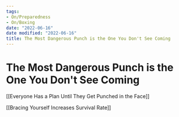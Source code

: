 ```yaml
---
tags:
- On/Preparedness
- On/Boxing
date: "2022-06-16"
date modified: "2022-06-16"
title: The Most Dangerous Punch is the One You Don't See Coming
---
```


# The Most Dangerous Punch is the One You Don't See Coming
[[Everyone Has a Plan Until They Get Punched in the Face]]

[[Bracing Yourself Increases Survival Rate]]
